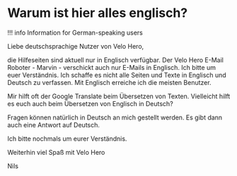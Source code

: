 # Warum ist hier alles englisch?

!!! info
    Information for German-speaking users

Liebe deutschsprachige Nutzer von Velo Hero,

die Hilfeseiten sind aktuell nur in Englisch verfügbar. Der Velo Hero E-Mail Roboter - Marvin - verschickt auch nur E-Mails in Englisch. Ich bitte um euer Verständnis. Ich schaffe es nicht alle Seiten und Texte in Englisch und Deutsch zu verfassen. Mit Englisch erreiche ich die meisten Benutzer.

Mir hilft oft der Google Translate beim Übersetzen von Texten. Vielleicht hilft es euch auch beim Übersetzen von Englisch in Deutsch?

Fragen können natürlich in Deutsch an mich gestellt werden. Es gibt dann auch eine Antwort auf Deutsch.

Ich bitte nochmals um eurer Verständnis.

Weiterhin viel Spaß mit Velo Hero

Nils